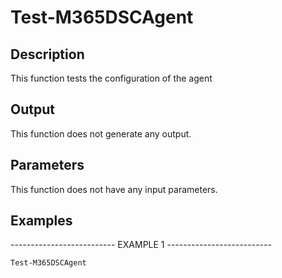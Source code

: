 ﻿# Test-M365DSCAgent

## Description

This function tests the configuration of the agent

## Output

This function does not generate any output.

## Parameters

This function does not have any input parameters.
## Examples

-------------------------- EXAMPLE 1 --------------------------

`Test-M365DSCAgent`


